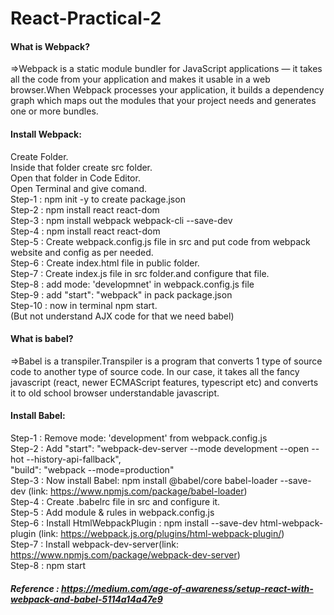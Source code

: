 # React-Practical-2
#### What is Webpack?
=>Webpack is a static module bundler for JavaScript applications — it takes all the code from your application and makes it usable in a web browser.When Webpack processes your application, it builds a dependency graph which maps out the modules that your project needs and generates one or more bundles.
#### Install Webpack:<br/>
Create Folder.<br/>
Inside that folder create src folder.<br/>
Open that folder in Code Editor.<br/>
Open Terminal and give comand. <br/>
Step-1 : npm init -y to create package.json<br/>
Step-2 : npm install react react-dom<br/>
Step-3 : npm install webpack webpack-cli --save-dev<br/>
Step-4 : npm install react react-dom<br/>
Step-5 : Create webpack.config.js file in src and put code from webpack website and config as per needed.<br/>
Step-6 : Create index.html file in public folder.<br/>
Step-7 : Create index.js file in src folder.and configure that file.<br/>
Step-8 : add mode: 'developmnet' in webpack.config.js file<br/>
Step-9 : add  "start": "webpack" in pack package.json<br/>
Step-10 : now in terminal npm start.<br/>(But not understand AJX code for that we need babel)
#### What is babel?
=>Babel is a transpiler.Transpiler is a program that converts 1 type of source code to another type of source code. In our case, it takes all the fancy javascript (react, newer ECMAScript features, typescript etc) and converts it to old school browser understandable javascript.
#### Install Babel:<br/>
Step-1 : Remove mode: 'development' from webpack.config.js<br/>
Step-2 : Add "start": "webpack-dev-server --mode development --open --hot --history-api-fallback",<br/>
    	       "build": "webpack --mode=production"<br/>
Step-3 : Now install Babel: npm install @babel/core babel-loader --save-dev (link: https://www.npmjs.com/package/babel-loader)<br/>
Step-4 : Create .babelrc file in src and configure it.<br/>
Step-5 : Add module & rules in webpack.config.js<br/>
Step-6 : Install HtmlWebpackPlugin : npm install --save-dev html-webpack-plugin (link: https://webpack.js.org/plugins/html-webpack-plugin/)<br/>
Step-7 : Install webpack-dev-server(link: https://www.npmjs.com/package/webpack-dev-server)<br/>
Step-8 : npm start<br/>

##### Reference : https://medium.com/age-of-awareness/setup-react-with-webpack-and-babel-5114a14a47e9
